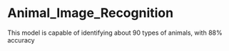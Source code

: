 # Animal_Image_Recognition
This model is capable of identifying about 90 types of animals, with 88% accuracy
